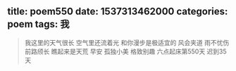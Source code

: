 title: poem550
date: 1537313462000
categories: poem
tags: 我
---
> 我这里的天气很长
空气里还流着光
和你漫步是极适宜的
风会夹道
雨不忧伤
前路颀长
瞧起来是天荒
早安
孤独小美
格致别趣
六点起床第550天 迟到35天